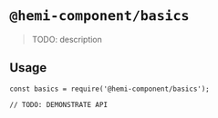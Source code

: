 # `@hemi-component/basics`

> TODO: description

## Usage

```
const basics = require('@hemi-component/basics');

// TODO: DEMONSTRATE API
```
